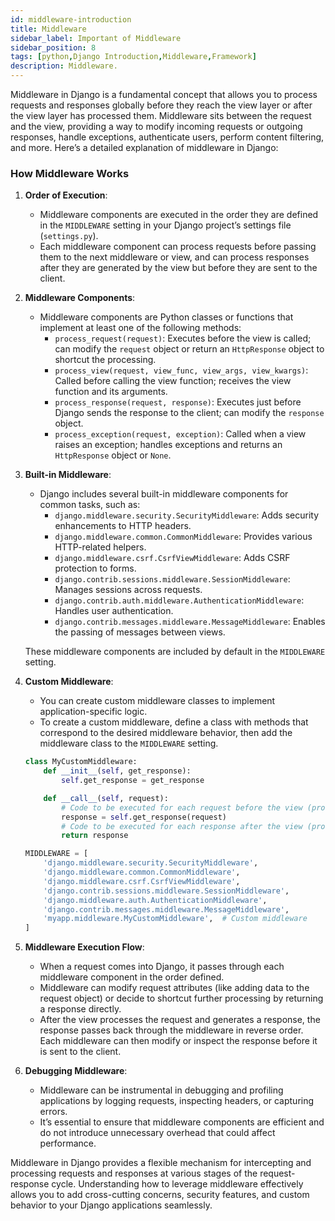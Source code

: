 ```yaml
---
id: middleware-introduction
title: Middleware
sidebar_label: Important of Middleware 
sidebar_position: 8
tags: [python,Django Introduction,Middleware,Framework]
description: Middleware.
---
```



Middleware in Django is a fundamental concept that allows you to process requests and responses globally before they reach the view layer or after the view layer has processed them. Middleware sits between the request and the view, providing a way to modify incoming requests or outgoing responses, handle exceptions, authenticate users, perform content filtering, and more. Here’s a detailed explanation of middleware in Django:

### How Middleware Works

1. **Order of Execution**:
   - Middleware components are executed in the order they are defined in the `MIDDLEWARE` setting in your Django project’s settings file (`settings.py`).
   - Each middleware component can process requests before passing them to the next middleware or view, and can process responses after they are generated by the view but before they are sent to the client.

2. **Middleware Components**:
   - Middleware components are Python classes or functions that implement at least one of the following methods:
     - `process_request(request)`: Executes before the view is called; can modify the `request` object or return an `HttpResponse` object to shortcut the processing.
     - `process_view(request, view_func, view_args, view_kwargs)`: Called before calling the view function; receives the view function and its arguments.
     - `process_response(request, response)`: Executes just before Django sends the response to the client; can modify the `response` object.
     - `process_exception(request, exception)`: Called when a view raises an exception; handles exceptions and returns an `HttpResponse` object or `None`.

3. **Built-in Middleware**:
   - Django includes several built-in middleware components for common tasks, such as:
     - `django.middleware.security.SecurityMiddleware`: Adds security enhancements to HTTP headers.
     - `django.middleware.common.CommonMiddleware`: Provides various HTTP-related helpers.
     - `django.middleware.csrf.CsrfViewMiddleware`: Adds CSRF protection to forms.
     - `django.contrib.sessions.middleware.SessionMiddleware`: Manages sessions across requests.
     - `django.contrib.auth.middleware.AuthenticationMiddleware`: Handles user authentication.
     - `django.contrib.messages.middleware.MessageMiddleware`: Enables the passing of messages between views.
   
   These middleware components are included by default in the `MIDDLEWARE` setting.

4. **Custom Middleware**:
   - You can create custom middleware classes to implement application-specific logic.
   - To create a custom middleware, define a class with methods that correspond to the desired middleware behavior, then add the middleware class to the `MIDDLEWARE` setting.

   ```python title="myapp/middleware.py"
   class MyCustomMiddleware:
       def __init__(self, get_response):
           self.get_response = get_response

       def __call__(self, request):
           # Code to be executed for each request before the view (process_request)
           response = self.get_response(request)
           # Code to be executed for each response after the view (process_response)
           return response
   ```

   ```python title="settings.py"
   MIDDLEWARE = [
       'django.middleware.security.SecurityMiddleware',
       'django.middleware.common.CommonMiddleware',
       'django.middleware.csrf.CsrfViewMiddleware',
       'django.contrib.sessions.middleware.SessionMiddleware',
       'django.middleware.auth.AuthenticationMiddleware',
       'django.contrib.messages.middleware.MessageMiddleware',
       'myapp.middleware.MyCustomMiddleware',  # Custom middleware
   ]
   ```

5. **Middleware Execution Flow**:
   - When a request comes into Django, it passes through each middleware component in the order defined.
   - Middleware can modify request attributes (like adding data to the request object) or decide to shortcut further processing by returning a response directly.
   - After the view processes the request and generates a response, the response passes back through the middleware in reverse order. Each middleware can then modify or inspect the response before it is sent to the client.

6. **Debugging Middleware**:
   - Middleware can be instrumental in debugging and profiling applications by logging requests, inspecting headers, or capturing errors.
   - It’s essential to ensure that middleware components are efficient and do not introduce unnecessary overhead that could affect performance.

Middleware in Django provides a flexible mechanism for intercepting and processing requests and responses at various stages of the request-response cycle. Understanding how to leverage middleware effectively allows you to add cross-cutting concerns, security features, and custom behavior to your Django applications seamlessly.
